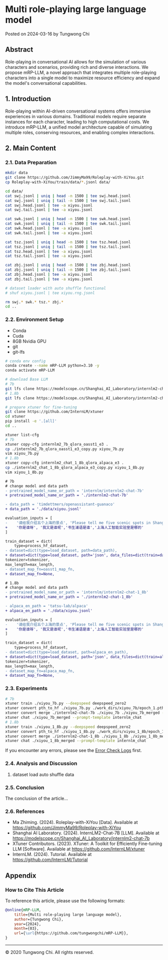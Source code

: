 # Multi role-playing large language model

Posted on 2024-03-16 by Tungwong Chi

## Abstract

Role-playing in conversational AI allows for the simulation of various characters and scenarios, providing rich and diverse interactions. We propose mRP-LLM, a novel approach that integrates multiple role-playing characters into a single model to maximize resource efficiency and expand the model's conversational capabilities.

## 1. Introduction

Role-playing within AI-driven conversational systems offers immersive experiences in various domains. Traditional models require separate instances for each character, leading to high computational costs. We introduce mRP-LLM, a unified model architecture capable of simulating multiple roles, conserving resources, and enabling complex interactions.

## 2. Main Content

### 2.1. Data Preparation

```bash
mkdir data
git clone https://github.com/JimmyMa99/Roleplay-with-XiYou.git
cp Roleplay-with-XiYou/train/data/*.jsonl data/

cd data/
cat swj.jsonl | uniq | head -n 1500 | tee swj.head.jsonl
cat swj.jsonl | uniq | tail -n 1500 | tee swj.tail.jsonl
cat swj.head.jsonl | tee -a xiyou.jsonl
cat swj.tail.jsonl | tee -a xiyou.jsonl

cat swk.jsonl | uniq | head -n 1500 | tee swk.head.jsonl
cat swk.jsonl | uniq | tail -n 1500 | tee swk.tail.jsonl
cat swk.head.jsonl | tee -a xiyou.jsonl
cat swk.tail.jsonl | tee -a xiyou.jsonl

cat tsz.jsonl | uniq | head -n 1500 | tee tsz.head.jsonl
cat tsz.jsonl | uniq | tail -n 1500 | tee tsz.tail.jsonl
cat tsz.head.jsonl | tee -a xiyou.jsonl
cat tsz.tail.jsonl | tee -a xiyou.jsonl

cat zbj.jsonl | uniq | head -n 1500 | tee zbj.head.jsonl
cat zbj.jsonl | uniq | tail -n 1500 | tee zbj.tail.jsonl
cat zbj.head.jsonl | tee -a xiyou.jsonl
cat zbj.tail.jsonl | tee -a xiyou.jsonl

# dataset loader with auto shuffle functional 
# shuf xiyou.jsonl | tee xiyou.rng.jsonl

rm swj.* swk.* tsz.* zbj.*
cd ..
```

### 2.2. Environment Setup

- Conda
- Cuda
- 8GB Nvidia GPU
- git
- git-lfs

```bash
# conda env config
conda create --name mRP-LLM python=3.10 -y
conda activate mRP-LLM
```

```bash
# download Base LLM
# 7b
git lfs clone https://modelscope.cn/Shanghai_AI_Laboratory/internlm2-chat-7b.git
# 1.8b
git lfs clone https://modelscope.cn/Shanghai_AI_Laboratory/internlm2-chat-1_8b.git
```

```bash
# prepare xtuner for fine-tuning
git clone https://github.com/InternLM/xtuner
cd xtuner
pip install -e '.[all]'
cd ..

xtuner list-cfg
# 7b
xtuner copy-cfg internlm2_7b_qlora_oasst1_e3 .
cp ./internlm2_7b_qlora_oasst1_e3_copy.py xiyou_7b.py
vim xiyou_7b.py 
# 1.8b
xtuner copy-cfg internlm2_chat_1_8b_qlora_alpaca_e3 .
cp ./internlm2_chat_1_8b_qlora_alpaca_e3_copy.py xiyou_1_8b.py
vim xiyou_1_8b.py 
```

```diff
# 7b
# change model and data path
- pretrained_model_name_or_path = 'internlm/internlm2-chat-7b'
+ pretrained_model_name_or_path = './internlm2-chat-7b'

- data_path = 'timdettmers/openassistant-guanaco'
+ data_path = './data/xiyou.jsonl'

evaluation_inputs = [
-    '请给我介绍五个上海的景点', 'Please tell me five scenic spots in Shanghai'
+    '你是谁呀', '我又是谁呢','书生浦语是谁','上海人工智能实验室是哪的'
]

train_dataset = dict(
    type=process_hf_dataset,
- dataset=dict(type=load_dataset, path=data_path),
+ dataset=dict(type=load_dataset, path='json', data_files=dict(train=data_path)),
tokenizer=tokenizer,
max_length=max_length,
- dataset_map_fn=oasst1_map_fn,
+ dataset_map_fn=None,

# 1.8b
# change model and data path
- pretrained_model_name_or_path = 'internlm/internlm2-chat-1_8b'
+ pretrained_model_name_or_path = './internlm2-chat-1_8b'

- alpaca_en_path = 'tatsu-lab/alpaca'
+ alpaca_en_path = './data/xiyou.jsonl'

evaluation_inputs = [
-    '请给我介绍五个上海的景点', 'Please tell me five scenic spots in Shanghai'
+    '你是谁呀', '我又是谁呢','书生浦语是谁','上海人工智能实验室是哪的'
]

train_dataset = dict(
    type=process_hf_dataset,
- dataset=dict(type=load_dataset, path=alpaca_en_path),
+ dataset=dict(type=load_dataset, path='json', data_files=dict(train=alpaca_en_path)),
tokenizer=tokenizer,
max_length=max_length,
- dataset_map_fn=alpaca_map_fn,
+ dataset_map_fn=None,
```

### 2.3. Experiments

```bash
# 7b
xtuner train ./xiyou_7b.py --deepspeed deepspeed_zero2
xtuner convert pth_to_hf ./xiyou_7b.py ./work_dirs/xiyou_7b/epoch_1.pth ./xiyou_7b
xtuner convert merge ./internlm2-chat-7b ./xiyou_7b ./xiyou_7b_merged --max-shard-size 2GB
xtuner chat ./xiyou_7b_merged --prompt-template internlm_chat
# 1.8b
xtuner train ./xiyou_1_8b.py --deepspeed deepspeed_zero2
xtuner convert pth_to_hf ./xiyou_1_8b.py ./work_dirs/xiyou_1_8b/epoch_1.pth ./xiyou_1_8b
xtuner convert merge ./internlm2-chat-1_8b ./xiyou_1_8b ./xiyou_1_8b_merged --max-shard-size 2GB
xtuner chat ./xiyou_1_8b_merged --prompt-template internlm_chat
```

If you encounter any errors, please see the [Error Check Logs](./ECL.md) first.

### 2.4. Analysis and Discussion

1. dataset load auto shuffle data


### 2.5. Conclusion
The conclusion of the article...

### 2.6. References

- Ma Zhiming. (2024). Roleplay-with-XiYou [Data]. Available at https://github.com/JimmyMa99/Roleplay-with-XiYou
- Shanghai AI Laboratory. (2024). InternLM2-Chat-7B [LLM]. Available at https://modelscope.cn/Shanghai_AI_Laboratory/internlm2-chat-7b
- XTuner Contributors. (2023). XTuner: A Toolkit for Efficiently Fine-tuning LLM [Software]. Available at https://github.com/InternLM/xtuner
- InternLM. (2024). Tutorial. Available at https://github.com/InternLM/Tutorial

## Appendix

### How to Cite This Article

To reference this article, please use the following formats:

```bibtex
@online{mRP-LLM,
    title={Multi role-playing large language model},
    author={Tungwong Chi},
    year={2024},
    month={03},
    url={\url{https://github.com/tungwongchi/mRP-LLM}},
}
```

---

&copy; 2020 Tungwong Chi. All rights reserved.
